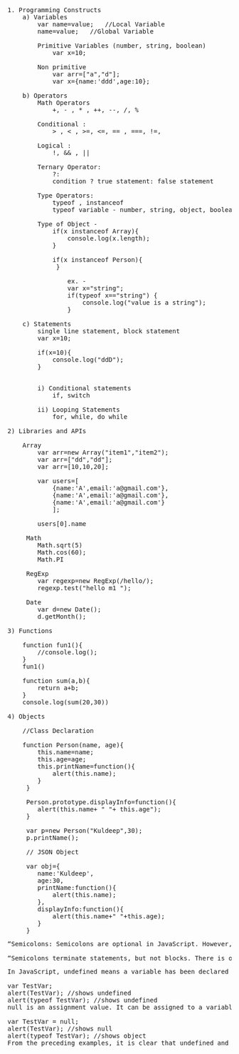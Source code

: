 <pre>
1. Programming Constructs
	a) Variables
     	var name=value;   //Local Variable
	    name=value;   //Global Variable

		Primitive Variables (number, string, boolean)
    		var x=10;   

     	Non primitive
	    	var arr=["a","d"];
	    	var x={name:'ddd',age:10};

	b) Operators
		Math Operators
			+, - , * , ++, --, /, %

		Conditional :
			> , < , >=, <=, == , ===, !=,

		Logical :
			!, && , ||

		Ternary Operator:
			?:
			condition ? true statement: false statement

		Type Operators:
			typeof , instanceof
			typeof variable - number, string, object, boolean

		Type of Object -
     		if(x instanceof Array){
     			console.log(x.length);
     		}

     		if(x instanceof Person){
		     }

				ex. -
     			var x="string";
     			if(typeof x=="string") {
     				console.log("value is a string");
				}

	c) Statements
		single line statement, block statement
		var x=10;

		if(x=10){
			console.log("ddD");
		}


		i) Conditional statements
			if, switch

		ii) Looping Statements
			for, while, do while

2) Libraries and APIs

	Array
		var arr=new Array("item1","item2");
     	var arr=["dd","dd"];
     	var arr=[10,10,20];

     	var users=[
     		{name:'A',email:'a@gmail.com'},
     		{name:'A',email:'a@gmail.com'},
     		{name:'A',email:'a@gmail.com'}
     		];

     	users[0].name

     Math
		Math.sqrt(5)
		Math.cos(60);
		Math.PI

     RegExp
		var regexp=new RegExp(/hello/);
		regexp.test("hello m1 ");

     Date
		var d=new Date();
		d.getMonth();

3) Functions

    function fun1(){
		//console.log();
    }
    fun1()

    function sum(a,b){
    	return a+b;
    }
    console.log(sum(20,30))

4) Objects

	//Class Declaration

    function Person(name, age){
    	this.name=name;
    	this.age=age;
		this.printName=function(){
     		alert(this.name);
     	}
     }

     Person.prototype.displayInfo=function(){
     	alert(this.name+ " "+ this.age");
     }

     var p=new Person("Kuldeep",30);
     p.printName();

     // JSON Object

     var obj={
		name:'Kuldeep',
     	age:30,
     	printName:function(){
     		alert(this.name);
     	},
     	displayInfo:function(){
     		alert(this.name+" "+this.age);
     	}
     }
</pre>

<pre>
“Semicolons: Semicolons are optional in JavaScript. However, I recommend always including them, because otherwise JavaScript can guess wrong about the end of a statement.”<br>
“Semicolons terminate statements, but not blocks. There is one case where you will see a semicolon after a block: a function expression is an expression that ends with a block. ”
</pre>

<pre>
In JavaScript, undefined means a variable has been declared but has not yet been assigned a value, such as:

var TestVar;
alert(TestVar); //shows undefined
alert(typeof TestVar); //shows undefined
null is an assignment value. It can be assigned to a variable as a representation of no value:

var TestVar = null;
alert(TestVar); //shows null
alert(typeof TestVar); //shows object
From the preceding examples, it is clear that undefined and null are two distinct types: undefined is a type itself (undefined) while null is an object.
</pre>

